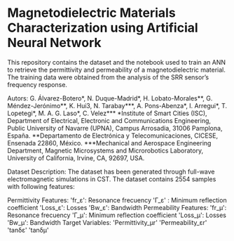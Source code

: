 # Magnetodielectric Materials Characterization using Artificial Neural Network
This repository contains the dataset and the notebook used to train an ANN to retrieve the permittivity and permeability of a magnetodielectric material. The training data were obtained from the analysis of the SRR sensor’s frequency response.

Autors: 
G. Álvarez-Botero*, N. Duque-Madrid*, H. Lobato-Morales**, G. Méndez-Jerónimo**, K. Hui3, N. Tarabay***, A. Pons-Abenza*, I. Arregui*, T. Lopetegi*, M. A. G. Laso*, C. Velez***
*Institute of Smart Cities (ISC), Department of Electrical, Electronic and Communications Engineering, Public University of Navarre (UPNA), Campus Arrosadia, 31006 Pamplona, España.
**Departamento de Electrónica y Telecomunicaciones, CICESE, Ensenada 22860, México.
***Mechanical and Aerospace Engineering Department, Magnetic Microsystems and Microrobotics Laboratory, University of California, Irvine, CA, 92697, USA.

Dataset Description: 
The dataset has been generated through full-wave electromagnetic simulations in CST. The dataset contains 2554 samples with following features:

Permittivity Features:
'fr_ε': Resonance frecuency
'Γ_ε' : Minimum reflection coefficient
'Loss_ε': Losses
'Bw_ε': Bandwidth
Permeability Features:
'fr_μ': Resonance frecuency
'Γ_μ': Minimum reflection coefficient
'Loss_μ': Losses
'Bw_μ': Bandwidth
Target Variables:
'Permittivity_μr'
'Permeability_εr'
'tanδε'
'tanδμ'

